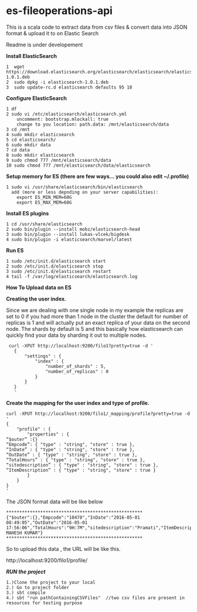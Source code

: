 # es-fileoperations-api
This is a scala code to extract data from csv files & convert data into JSON format & upload it to on Elastic Search 

Readme is under developement


**Install ElasticSearch**
```
1  wget https://download.elasticsearch.org/elasticsearch/elasticsearch/elasticsearch-1.0.1.deb
2  sudo dpkg -i elasticsearch-1.0.1.deb
3  sudo update-rc.d elasticsearch defaults 95 10
```


**Configure ElasticSearch**
````
1 df
2 sudo vi /etc/elasticsearch/elasticsearch.yml
    uncomment: bootstrap.mlockall: true
    change to you location: path.data: /mnt/elasticsearch/data
3 cd /mnt
4 sudo mkdir elasticsearch
5 cd elasticsearch/
6 sudo mkdir data
7 cd data
8 sudo mkdir elasticsearch
9 sudo chmod 777 /mnt/elasticsearch/data
10 sudo chmod 777 /mnt/elasticsearch/data/elasticsearch
````

**Setup memory for ES (there are few ways... you could also edit ~/.profile)**
````
1 sudo vi /usr/share/elasticsearch/bin/elasticsearch
  add (more or less depnding on your server capabilities): 
    export ES_MIN_MEM=60G
    export ES_MAX_MEM=60G
````  
**Install ES plugins**
````
1 cd /usr/share/elasticsearch
2 sudo bin/plugin --install mobz/elasticsearch-head
3 sudo bin/plugin --install lukas-vlcek/bigdesk
4 sudo bin/plugin -i elasticsearch/marvel/latest

````
**Run ES**
````
1 sudo /etc/init.d/elasticsearch start
2 sudo /etc/init.d/elasticsearch stop
3 sudo /etc/init.d/elasticsearch restart
4 tail -f /var/log/elasticsearch/elasticsearch.log
````

**How To Upload data on ES**

**Creating the user index.**


Since we are dealing with one single node in my example the replicas are set to 0
if you had more than 1 node in the cluster the default for number of replicas is 1 
and will actually put an exact replica of your data on the second node. The shards 
by default is 5 and this basically how elasticsearch can quickly find your data by 
sharding it out to multiple nodes. 

````
 curl -XPUT http://localhost:9200/filo1?pretty=true -d '
   {
       "settings" : {
           "index" : {
               "number_of_shards" : 5,
               "number_of_replicas" : 0
           }
       }
   }
   '
````




**Create the mapping for the user index and type of profile.**

````
curl -XPUT http://localhost:9200/filo1/_mapping/profile?pretty=true -d '
{
    "profile" : {
        "properties" : {
“$outer” :{}
“Empcode”: { "type" : "string", "store" : true },
“InDate” : { "type" : "string", "store" : true },
“OutDate” : { "type" : "string", "store" : true },
“TotalHours” : { "type" : "string", "store" : true },
“sitedescription” : { "type" : "string", "store" : true },
“ItemDescription” : { "type" : "string", "store" : true }
        }
    }
}
'
````

The JSON format data will be like below
````
****************************************************
{"$outer":{},"Empcode":"10478","InDate":"2016-05-01 08:49:05","OutDate":"2016-05-01 17:56:06","TotalHours":"9H:7M","sitedescription":"Pramati","ItemDescription":"PAJARI MAHESH KUMAR"}
****************************************************
````
So to upload this data  , the URL will be like this.

http://localhost:9200/filo1/profile/

***RUN the project***

```
1.)Clone the project to your local
2.) Go to project folder
3.) sbt compile
4.) sbt "run pathContainingCSVFiles"  //two csv files are present in resources for testing purpose


```